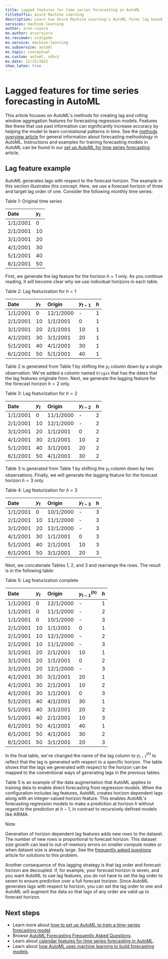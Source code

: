 ```yaml
---
title: Lagged features for time series forecasting in AutoML
titleSuffix: Azure Machine Learning
description: Learn how Azure Machine Learning's AutoML forms lag based features for time series forecasting
services: machine-learning
author: arun-rajora
ms.author: arunrajora
ms.reviewer: ssalgado
ms.service: machine-learning
ms.subservice: automl
ms.topic: conceptual
ms.custom: automl, sdkv1
ms.date: 12/15/2022
show_latex: true
---
```


# Lagged features for time series forecasting in AutoML
This article focuses on AutoML's methods for creating lag and rolling window aggregation features for forecasting regression models. Features like these that use past information can significantly increase accuracy by helping the model to learn correlational patterns in time. See the [methods overview article](./concept-automl-forecasting-methods.md) for general information about forecasting methodology in AutoML. Instructions and examples for training forecasting models in AutoML can be found in our [set up AutoML for time series forecasting](./how-to-auto-train-forecast.md) article.

## Lag feature example
AutoML generates lags with respect to the forecast horizon. The example in this section illustrates this concept. Here, we use a forecast horizon of three and target lag order of one. Consider the following monthly time series:

Table 1: Original time series <a name="tab:original-ts"></a> 

| Date     | $y_t$ | 
|:---      |:---   |
| 1/1/2001 | 0     |
| 2/1/2001 | 10    |
| 3/1/2001 | 20    |
| 4/1/2001 | 30    |
| 5/1/2001 | 40    | 
| 6/1/2001 | 50    |

First, we generate the lag feature for the horizon $h=1$ only. As you continue reading, it will become clear why we use individual horizons in each table.

Table 2: Lag featurization for $h=1$ <a name="tbl:classic-lag-1"></a>

| Date       | $y_t$ | Origin    | $y_{t-1}$ | $h$ |
|:---        |:---   |:---       |:---       |:---     | 
| 1/1/2001   | 0     | 12/1/2000 | -         | 1       |
| 2/1/2001   | 10    | 1/1/2001  | 0         | 1       |
| 3/1/2001   | 20    | 2/1/2001  | 10        | 1       |
| 4/1/2001   | 30    | 3/1/2001  | 20        | 1       |
| 5/1/2001   | 40    | 4/1/2001  | 30        | 1       |
| 6/1/2001   | 50    | 5/1/2001  | 40        | 1       |

Table 2 is generated from Table 1 by shifting the $y_t$ column down by a single observation. We've added a column named `Origin` that has the dates that the lag features originate from. Next, we generate the lagging feature for the forecast horizon $h=2$ only.

Table 3: Lag featurization for $h=2$ <a name="tbl:classic-lag-2"></a>

| Date       | $y_t$ | Origin    | $y_{t-2}$ | $h$ |
|:---        |:---   |:---       |:---       |:---     | 
| 1/1/2001   | 0     | 11/1/2000 | -         | 2       |
| 2/1/2001   | 10    | 12/1/2000 | -         | 2       |
| 3/1/2001   | 20    | 1/1/2001  | 0         | 2       |
| 4/1/2001   | 30    | 2/1/2001  | 10        | 2       |
| 5/1/2001   | 40    | 3/1/2001  | 20        | 2       |
| 6/1/2001   | 50    | 4/1/2001  | 30        | 2       |

Table 3 is generated from Table 1 by shifting the $y_t$ column down by two observations. Finally, we will generate the lagging feature for the forecast horizon $h=3$ only.

Table 4: Lag featurization for $h=3$ <a name="tbl:classic-lag-3"></a>

| Date       | $y_t$ | Origin    | $y_{t-3}$ | $h$ |
|:---        |:---   |:---       |:---       |:---     | 
| 1/1/2001   | 0     | 10/1/2000 | -         | 3       |
| 2/1/2001   | 10    | 11/1/2000 | -         | 3       |
| 3/1/2001   | 20    | 12/1/2000 | -         | 3       |
| 4/1/2001   | 30    | 1/1/2001  | 0         | 3       |
| 5/1/2001   | 40    | 2/1/2001  | 10        | 3       |
| 6/1/2001   | 50    | 3/1/2001  | 20        | 3       |

Next, we concatenate Tables 1, 2, and 3 and rearrange the rows. The result is in the following table:

Table 5: Lag featurization complete <a name="tbl:automl-lag-complete"></a>

| Date       | $y_t$ | Origin    | $y_{t-1}^{(h)}$ | $h$ |
|:---        |:---   |:---       |:---       |:---     | 
| 1/1/2001   | 0     | 12/1/2000 | -         | 1       |
| 1/1/2001   | 0     | 11/1/2000 | -         | 2       |
| 1/1/2001   | 0     | 10/1/2000 | -         | 3       |
| 2/1/2001   | 10    | 1/1/2001  | 0         | 1       |
| 2/1/2001   | 10    | 12/1/2000 | -         | 2       |
| 2/1/2001   | 10    | 11/1/2000 | -         | 3       |
| 3/1/2001   | 20    | 2/1/2001  | 10        | 1       |
| 3/1/2001   | 20    | 1/1/2001  | 0         | 2       |
| 3/1/2001   | 20    | 12/1/2000 | -         | 3       |
| 4/1/2001   | 30    | 3/1/2001  | 20        | 1       |
| 4/1/2001   | 30    | 2/1/2001  | 10        | 2       |
| 4/1/2001   | 30    | 1/1/2001  | 0         | 3       |
| 5/1/2001   | 40    | 4/1/2001  | 30        | 1       |
| 5/1/2001   | 40    | 3/1/2001  | 20        | 2       |
| 5/1/2001   | 40    | 2/1/2001  | 10        | 3       |
| 6/1/2001   | 50    | 4/1/2001  | 40        | 1       |
| 6/1/2001   | 50    | 4/1/2001  | 30        | 2       |
| 6/1/2001   | 50    | 3/1/2001  | 20        | 3       |


In the final table, we've changed the name of the lag column to $y_{t-1}^{(h)}$ to reflect that the lag is generated with respect to a specific horizon. The table shows that the lags we generated with respect to the horizon can be mapped to the conventional ways of generating lags in the previous tables.

Table 5 is an example of the data augmentation that AutoML applies to training data to enable direct forecasting from regression models. When the configuration includes lag features, AutoML creates horizon dependent lags along with an integer-valued horizon feature. This enables AutoML's forecasting regression models to make a prediction at horizon $h$ without regard to the prediction at $h-1$, in contrast to recursively defined models like ARIMA.

> [!NOTE]
> Generation of horizon dependent lag features adds new _rows_ to the dataset. The number of new rows is proportional to forecast horizon. This dataset size growth can lead to out-of-memory errors on smaller compute nodes or when dataset size is already large. See the [frequently asked questions](./how-to-automl-forecasting-faq.md#how-do-i-fix-an-out-of-memory-error) article for solutions to this problem.       

Another consequence of this lagging strategy is that lag order and forecast horizon are decoupled. If, for example, your forecast horizon is seven, and you want AutoML to use lag features, you do not have to set the lag order to seven to ensure prediction over a full forecast horizon. Since AutoML generates lags with respect to horizon, you can set the lag order to one and AutoML will augment the data so that lags of any order are valid up to forecast horizon.

## Next steps
* Learn more about [how to set up AutoML to train a time-series forecasting model](./how-to-auto-train-forecast.md).
* Browse [AutoML Forecasting Frequently Asked Questions](./how-to-automl-forecasting-faq.md).
* Learn about [calendar features for time series forecasting in AutoML](./concept-automl-forecasting-calendar-features.md).
* Learn about [how AutoML uses machine learning to build forecasting models](./concept-automl-forecasting-methods.md).
